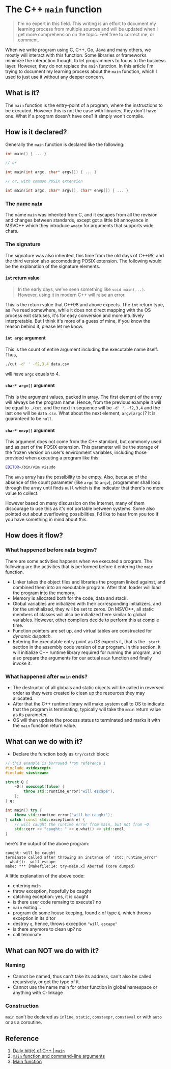 # The C++ `main` function

> I'm no expert in this field. This writing is an effort to document my learning process from multiple sources and will be updated when I get more comprehension on the topic. Feel free to correct me, or comment.

When we write program using C, C++, Go, Java and many others, we mostly will interact with this function. Some libraries or frameworks minimize the interaction though, to let programmers to focus to the business layer. However, they do not replace the `main` function. In this article I'm trying to document my learning process about the `main` function, which I used to just use it without any deeper concern.

## What is it?
The `main` function is the entry-point of a program, where the instructions to be executed. However this is not the case with libraries, they don't have one. What if a program doesn't have one? It simply won't compile.

## How is it declared?
Generally the `main` function is declared like the following:
```c++
int main() { ... }

// or

int main(int argc, char* argv[]) { ... }

// or, with common POSIX extension

int main(int argc, char* argv[], char* envp[]) { ... }
```

### The name `main`
The name `main` was inherited from C, and it escapes from all the revision and changes between standards, except got a little bit annoyance in MSVC++ which they introduce `wmain` for arguments that supports wide chars.

### The signature
The signature was also inherited, this time from the old days of *C++98*, and the third version also accomodating POSIX extension. The following would be the explanation of the signature elements.

#### `int` return value
> In the early days, we've seen something like `void main(...)`. However, using it in modern C++ will raise an error.

This is the return value that C++98 and above expects. The `int` return type, as I've read somewhere, while it does not direct mapping with the OS process exit statuses, it's for easy conversion and more intuitively interpretable. But I think it's more of a guess of mine, if you know the reason behind it, please let me know.

#### `int argc` argument
This is the count of entire argument including the executable name itself. Thus,
```bash
./cut -d' ' -f2,3,4 data.csv 
```
will have `argc` equals to 4.

#### `char* argv[]` argument
This is the argument values, packed in array. The first element of the array will always be the program name. Hence, from the previous example it will be equal to `./cut`, and the next in sequence will be `-d' '`, `-f2,3,4` and the last one will be `data.csv`. What about the next element, `argv[argc]`? It is guaranteed to be `null`.

#### `char* envp[]` argument
This argument does not come from the C++ standard, but commonly used and as part of the POSIX extension. This parameter will be the storage of the frozen version on user's environment variables, including those provided when executing a program like this:
```bash
EDITOR=/bin/vim visudo
```
The `envp` array has the possibility to be empty. Also, because of the absence of the count parameter (like `argc` to `argv`), programmer shall loop through the array until finds `null` which is the indicator that there's no more value to collect. 

However based on many discussion on the internet, many of them discourage to use this as it's not portable between systems. Some also pointed out about overflowing possibilities. I'd like to hear from you too if you have something in mind about this.

## How does it flow?
### What happened before `main` begins?
There are some activities happens when we executed a program. The following are the activities that is performed before it entering the `main` function.

- Linker takes the object files and libraries the program linked against, and combined them into an executable program. After that, loader will load the program into the memory.
- Memory is allocated both for the code, data and stack.
- Global variables are initialized with their corresponding initializers, and for the uninitialized, they will be set to zeros. On MSVC++, all static members of classes will also be initialized here similar to global variables. However, other compilers decide to perform this at compile time.
- Function pointers are set up, and virtual tables are constructed for *dynamic dispatch*. 
- Entering the executable entry point as OS expects it, that is the `_start` section in the assembly code version of our program. In this section, it will initialize C++ runtime library required for running the program, and also prepare the arguments for our actual `main` function and finally invoke it.

### What happened after `main` ends?
- The destructor of all globals and static objects will be called in reversed order as they were created to clean up the resources they may allocated.
- After that the C++ runtime library will make system call to OS to indicate that the program is terminating, typically will take the `main` return value as its parameter.
- OS will then update the process status to terminated and marks it with the `main` function return value.

## What can we do with it?
- Declare the function body as `try/catch` block:
```c++
// this example is borrowed from reference 1
#include <stdexcept>
#include <iostream>

struct Q {
    ~Q() noexcept(false) {
        throw std::runtime_error("will escape");
    };
} q;

int main() try {
    throw std::runtime_error("will be caught");
} catch (const std::exception& e) {
    // will caught the runtime error from main, but not from ~Q
    std::cerr << "caught: " << e.what() << std::endl;
}
```
here's the output of the above program:
```
caught: will be caught
terminate called after throwing an instance of 'std::runtime_error'
  what():  will escape
make: *** [Makefile:14: try-main.x] Aborted (core dumped)
```
A little explanation of the above code:
- entering `main`
- throw exception, hopefully be caught
- catching exception: yes, it is caught
- is there user code remaing to execute? no
- `main` exiting...
- program do some house keeping, found `q` of type `Q`, which throws exception in its d'tor
- destroy `q`, hence, throws exception `"will escape"`
- is there anymore to clean up? no
- call terminate

## What can NOT we do with it?
### Naming
- Cannot be named, thus can't take its address, can't also be called recursively, or get the type of it.
- Cannot use the name main for other function in global namespace or anything with C-linkage

### Construction
`main` can't be declared as `inline`, `static`, `constexpr`, `consteval` or with `auto` or as a coroutine. 

## Reference
1. [Daily bit(e) of C++ | `main`](https://simontoth.substack.com/p/daily-bite-of-c-main?utm_source=post-email-title&publication_id=1177271&post_id=143546210&utm_campaign=email-post-title&isFreemail=true&r=2a3bae&triedRedirect=true)
2. [`main` function and command-line arguments](https://learn.microsoft.com/en-us/cpp/cpp/main-function-command-line-args?view=msvc-170)
3. [Main function](https://en.cppreference.com/w/c/language/main_function)
